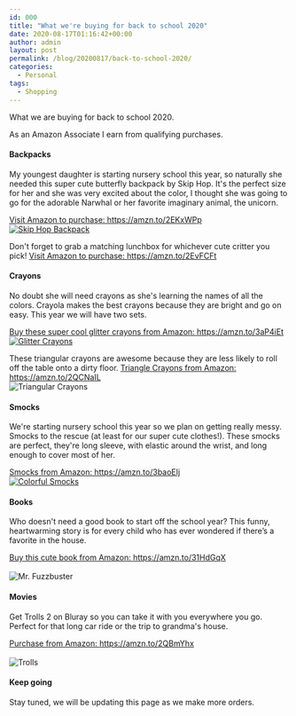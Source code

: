 ```yaml
---
id: 000
title: "What we're buying for back to school 2020"
date: 2020-08-17T01:16:42+00:00
author: admin
layout: post
permalink: /blog/20200817/back-to-school-2020/
categories:
  - Personal
tags:
  - Shopping
---
```


What we are buying for back to school 2020.

As an Amazon Associate I earn from qualifying purchases.

#### Backpacks
My youngest daughter is starting nursery school this year, so naturally she needed this super cute butterfly backpack by Skip Hop. It's the perfect size for her and she was very excited about the color, I thought she was going to go for the adorable Narwhal or her favorite imaginary animal, the unicorn.

<a target="_blank" href="https://amzn.to/2EKxWPp">
Visit Amazon to purchase: https://amzn.to/2EKxWPp
<br>
<img class="img-responsive" title="Skip Hop Backpack" src="{{ site.url | prepend: site.baseurl }}/images/posts/2020/08/skip-hop-backpack.jpg" alt="Skip Hop Backpack" />
</a>

Don't forget to grab a matching lunchbox for whichever cute critter you pick!
<a target="_blank" href="https://amzn.to/2EvFCFt">Visit Amazon to purchase: https://amzn.to/2EvFCFt</a>


#### Crayons
No doubt she will need crayons as she's learning the names of all the colors. Crayola makes the best crayons because they are bright and go on easy. This year we will have two sets.

<a target="_blank" href="https://amzn.to/3aP4iEt">
Buy these super cool glitter crayons from Amazon: https://amzn.to/3aP4iEt
<br>
<img class="img-responsive" title="Glitter Crayons" src="{{ site.url | prepend: site.baseurl }}/images/posts/2020/08/crayons-glitter.jpg" alt="Glitter Crayons" />
</a>

These triangular crayons are awesome because they are less likely to roll off the table onto a dirty floor.
<a target="_blank" href="https://amzn.to/2QCNaIL">
Triangle Crayons from Amazon: https://amzn.to/2QCNaIL
<br>
<img class="img-responsive" title="Triangular Crayons" src="{{ site.url | prepend: site.baseurl }}/images/posts/2020/08/crayola-triangular.jpg" alt="Triangular Crayons" />
</a>

#### Smocks
We're starting nursery school this year so we plan on getting really messy. Smocks to the rescue (at least for our super cute clothes!). These smocks are perfect, they're long sleeve, with elastic around the wrist, and long enough to cover most of her.

<a target="_blank" href="https://amzn.to/3baoEIj">
Smocks from Amazon: https://amzn.to/3baoEIj
<br>
<img class="img-responsive" title="Colorful Smocks" src="{{ site.url | prepend: site.baseurl }}/images/posts/2020/08/smocks.jpg" alt="Colorful Smocks" />
</a>

#### Books
Who doesn't need a good book to start off the school year? This funny, heartwarming story is for every child who has ever wondered if there’s a favorite in the house.

<a target="_blank" href="https://amzn.to/31HdGqX">Buy this cute book from Amazon: https://amzn.to/31HdGqX <br><br><img class="img-responsive" title="Mr. Fuzzbuster" src="{{ site.url | prepend: site.baseurl }}/images/posts/2020/08/fuzzbuster.jpg" alt="Mr. Fuzzbuster" /></a>

#### Movies
Get Trolls 2 on Bluray so you can take it with you everywhere you go. Perfect for that long car ride or the trip to grandma's house.

<a target="_blank" href="https://amzn.to/2QBmYhx">Purchase from Amazon: https://amzn.to/2QBmYhx <br><br><img class="img-responsive" title="Trolls" src="{{ site.url | prepend: site.baseurl }}/images/posts/2020/08/trolls.jpg" alt="Trolls" style="max-width: 400px; margin: auto;"/></a>


#### Keep going
Stay tuned, we will be updating this page as we make more orders.